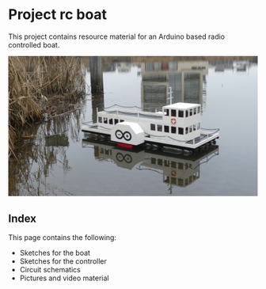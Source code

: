 # Project rc boat

This project contains resource material for an Arduino based radio controlled boat.

![rcboat](https://github.com/Olaf686/RCBoat/blob/main/Pictures%20and%20videos/RC%20Boat.jpg)

## Index

This page contains the following:

- Sketches for the boat
- Sketches for the controller
- Circuit schematics
- Pictures and video material
